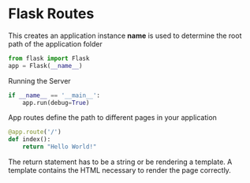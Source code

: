 # Flask Routes

This creates an application instance
__name__ is used to determine the root path of the application folder

```python
from flask import Flask
app = Flask(__name__)
```

Running the Server

```python
if __name__ == '__main__':
	app.run(debug=True)
```

App routes define the path to different pages in your application 
```python
@app.route('/')
def index():
	return "Hello World!"
```

The return statement has to be a string or be rendering a template. A template contains the HTML necessary to render the page correctly. 
